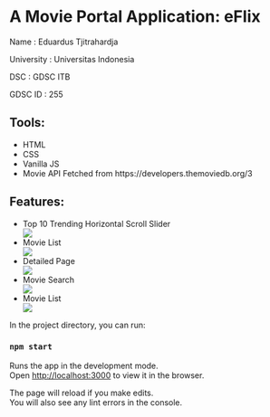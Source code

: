 <h1>A Movie Portal Application: eFlix</h1>
<p>Name              : Eduardus Tjitrahardja</p>
<p>University        : Universitas Indonesia</p>
<p>DSC               : GDSC ITB</p>
<p>GDSC ID           : 255</p>
<h2>Tools:</h2>
<ul>
  <li>HTML</li>
  <li>CSS</li>
  <li>Vanilla JS</li>
  <li>Movie API Fetched from https://developers.themoviedb.org/3</li>
</ul>
<h2>Features:</h2>
<ul>
  <li>Top 10 Trending Horizontal Scroll Slider</li>
    <img src="https://user-images.githubusercontent.com/69960893/137762672-3a00922f-c485-4a56-945d-86add4c60071.gif" />
  <li>Movie List</li>
    <img src="https://user-images.githubusercontent.com/69960893/137763373-5c2439dc-4f1c-4b64-9d53-6ca4e04b26b3.gif" />
  <li>Detailed Page</li>
    <img src="https://user-images.githubusercontent.com/69960893/137766099-8ba1aec7-207e-4723-94aa-4f99c1199014.gif" />
  <li>Movie Search</li>
    <img src="https://user-images.githubusercontent.com/69960893/137765065-10fda36f-b852-45f7-8e65-f669516579c2.gif" />
  <li>Movie List</li>
    <img src="https://user-images.githubusercontent.com/69960893/137765065-10fda36f-b852-45f7-8e65-f669516579c2.gif" />
</ul>

In the project directory, you can run:

### `npm start`

Runs the app in the development mode.\
Open [http://localhost:3000](http://localhost:3000) to view it in the browser.

The page will reload if you make edits.\
You will also see any lint errors in the console.

